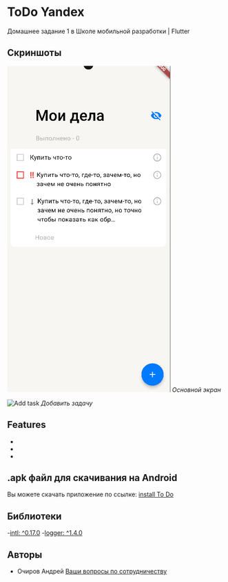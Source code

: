 # ToDo Yandex
Домашнее задание 1 в Школе мобильной разработки | Flutter

## Скриншоты

![Main screen](git/first.png)
_Основной экран_

![Add task](git/seocnd.png)
_Добавить задачу_

## Features
-
-
-

## .apk файл для скачивания на Android

Вы можете скачать приложение по ссылке: [install To Do]()

## Библиотеки

-[intl: ^0.17.0](https://pub.dev/packages/intl)
-[logger: ^1.4.0](https://pub.dev/packages/logger)

## Авторы

- Очиров Андрей [Ваши вопросы по сотрудничеству](https://t.me/o41rov)
